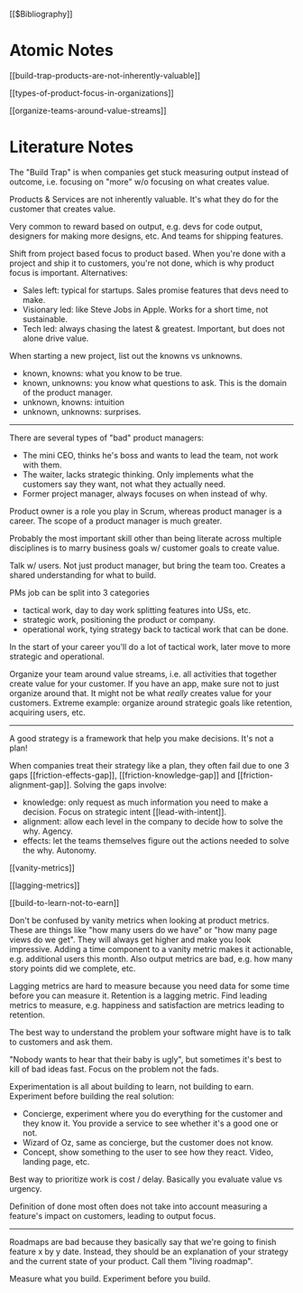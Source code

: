 [[$Bibliography]]

# Atomic Notes

[[build-trap-products-are-not-inherently-valuable]]

[[types-of-product-focus-in-organizations]]

[[organize-teams-around-value-streams]]


# Literature Notes

The "Build Trap" is when companies get stuck measuring output instead of outcome, i.e. focusing on "more" w/o focusing on what creates value.

Products & Services are not inherently valuable. It's what they do for the customer that creates value.

Very common to reward based on output, e.g. devs for code output, designers for making more designs, etc. And teams for shipping features.

Shift from project based focus to product based. When you're done with a project and ship it to customers, you're not done, which is why product focus is important. Alternatives:
- Sales left: typical for startups. Sales promise features that devs need to make.
- Visionary led: like Steve Jobs in Apple. Works for a short time, not sustainable.
- Tech led: always chasing the latest & greatest. Important, but does not alone drive value.

When starting a new project, list out the knowns vs unknowns.
- known, knowns: what you know to be true.
- known, unknowns: you know what questions to ask. This is the domain of the product manager.
- unknown, knowns: intuition
- unknown, unknowns: surprises.

---



There are several types of "bad" product managers:
- The mini CEO, thinks he's boss and wants to lead the team, not work with them.
- The waiter, lacks strategic thinking. Only implements what the customers say they want, not what they actually need.
- Former project manager, always focuses on when instead of why.

Product owner is a role you play in Scrum, whereas product manager is a career. The scope of a product manager is much greater.

Probably the most important skill other than being literate across multiple disciplines is to marry business goals w/ customer goals to create value.

Talk w/ users. Not just product manager, but bring the team too. Creates a shared understanding for what to build.

PMs job can be split into 3 categories
- tactical work, day to day work splitting features into USs, etc.
- strategic work, positioning the product or company.
- operational work, tying strategy back to tactical work that can be done.

In the start of your career you'll do a lot of tactical work, later move to more strategic and operational.

Organize your team around value streams, i.e. all activities that together create value for your customer. If you have an app, make sure not to just organize around that. It might not be what _really_ creates value for your customers. Extreme example: organize around strategic goals like retention, acquiring users, etc.

---

A good strategy is a framework that help you make decisions. It's not a plan!

When companies treat their strategy like a plan, they often fail due to one 3 gaps [[friction-effects-gap]], [[friction-knowledge-gap]] and [[friction-alignment-gap]]. Solving the gaps involve:
- knowledge: only request as much information you need to make a decision. Focus on strategic intent [[lead-with-intent]].
- alignment: allow each level in the company to decide how to solve the why. Agency.
- effects: let the teams themselves figure out the actions needed to solve the why. Autonomy.

[[vanity-metrics]]

[[lagging-metrics]]

[[build-to-learn-not-to-earn]]


Don't be confused by vanity metrics when looking at product metrics. These are things like "how many users do we have" or "how many page views do we get". They will always get higher and make you look impressive. Adding a time component to a vanity metric makes it actionable, e.g. additional users this month. Also output metrics are bad, e.g. how many story points did we complete, etc.

Lagging metrics are hard to measure because you need data for some time before you can measure it. Retention is a lagging metric. Find leading metrics to measure, e.g. happiness and satisfaction are metrics leading to retention.

The best way to understand the problem your software might have is to talk to customers and ask them.

"Nobody wants to hear that their baby is ugly", but sometimes it's best to kill of bad ideas fast. Focus on the problem not the fads.

Experimentation is all about building to learn, not building to earn. Experiment before building the real solution:
- Concierge, experiment where you do everything for the customer and they know it. You provide a service to see whether it's a good one or not.
- Wizard of Oz, same as concierge, but the customer does not know.
- Concept, show something to the user to see how they react. Video, landing page, etc.

Best way to prioritize work is cost / delay. Basically you evaluate value vs urgency.

Definition of done most often does not take into account measuring a feature's impact on customers, leading to output focus.

---

Roadmaps are bad because they basically say that we're going to finish feature x by y date. Instead, they should be an explanation of your strategy and the current state of your product. Call them "living roadmap".

Measure what you build. Experiment before you build.

